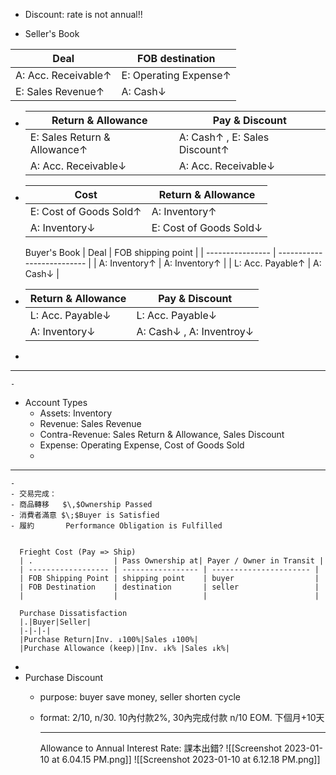 - Discount: rate is not annual!!

- Seller's Book

| Deal                | FOB destination       |
| ------------------- | --------------------- |
| A: Acc. Receivable↑ | E: Operating Expense↑ |
| E: Sales Revenue↑   | A: Cash↓              |

- | Return & Allowance | Pay & Discount  |
  | ------------------------ | -------------------------- |
  | E: Sales Return & Allowance↑      | A: Cash↑ , E: Sales Discount↑                |
  | A: Acc. Receivable↓              | A: Acc. Receivable↓                   |
- | Cost                   | Return & Allowance     |
  | ---------------------- | ---------------------- |
  | E: Cost of Goods Sold↑ | A: Inventory↑          |
  | A: Inventory↓          | E: Cost of Goods Sold↓ | 
  
  
  Buyer's Book
  | Deal       | FOB shipping point |
  | ---------------- | -------------------------- |
  | A: Inventory↑    | A: Inventory↑      |
  | L: Acc. Payable↑ | A: Cash↓                   |
- | Return & Allowance | Pay & Discount           |
  | ------------------ | ------------------------ |
  | L: Acc. Payable↓   | L: Acc. Payable↓         |
  | A: Inventory↓      | A: Cash↓ , A: Inventroy↓ |
-
- ---
	-
- Account Types
	- Assets: Inventory
	- Revenue: Sales Revenue
	- Contra-Revenue: Sales Return & Allowance, Sales Discount
	- Expense: Operating Expense, Cost of Goods Sold
	-
- ---
	-
	- 交易完成：
	- 商品轉移   $\,$Ownership Passed
	- 消費者滿意 $\;$Buyer is Satisfied
	- 履約       Performance Obligation is Fulfilled
	  
	  
	  Frieght Cost (Pay => Ship)
	  | .                  | Pass Ownership at| Payer / Owner in Transit |
	  | ------------------ | ----------------- | ---------------------- |
	  | FOB Shipping Point | shipping point    | buyer                  |
	  | FOB Destination    | destination       | seller                 |
	  |                    |                   |                        |
	  
	  Purchase Dissatisfaction
	  |.|Buyer|Seller|
	  |-|-|-|
	  |Purchase Return|Inv. ↓100%|Sales ↓100%|
	  |Purchase Allowance (keep)|Inv. ↓k% |Sales ↓k%|
-
- Purchase Discount
	- purpose: buyer save money, seller shorten cycle
	- format:
	    2/10, n/30.  10內付款2%, 30內完成付款
	    n/10 EOM.    下個月+10天
	  
	  ---
	  
	  Allowance to Annual Interest Rate: 課本出錯?
	  ![[Screenshot 2023-01-10 at 6.04.15 PM.png]]
	  ![[Screenshot 2023-01-10 at 6.12.18 PM.png]]